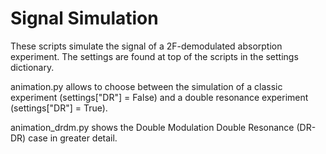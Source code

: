 # Signal Simulation

These scripts simulate the signal of a 2F-demodulated absorption experiment.
The settings are found at top of the scripts in the settings dictionary.

animation.py allows to choose between the simulation of a classic experiment (settings["DR"] = False)
and a double resonance experiment (settings["DR"] = True).

animation_drdm.py shows the Double Modulation Double Resonance (DR-DR) case in greater detail.